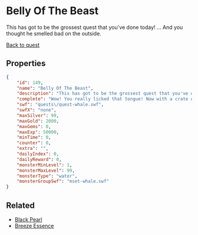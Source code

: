 # Belly Of The Beast

This has got to be the grossest quest that you've done today! ... And you thought he smelled bad on the outside.

[Back to quest](../quests.md)

## Properties

```json
{
    "id": 149,
    "name": "Belly Of The Beast",
    "description": "This has got to be the grossest quest that you've done today! ... And you thought he smelled bad on the outside.",
    "complete": "Wow! You really licked that tongue! Now with a crate of trobbles under your arm, you should head back to Osprey Cove. Rhubarb might like one of those little critters.",
    "swf": "quests\/quest-whale.swf",
    "swfX": "none",
    "maxSilver": 99,
    "maxGold": 2000,
    "maxGems": 0,
    "maxExp": 50000,
    "minTime": 0,
    "counter": 0,
    "extra": "",
    "dailyIndex": 0,
    "dailyReward": 0,
    "monsterMinLevel": 1,
    "monsterMaxLevel": 99,
    "monsterType": "water",
    "monsterGroupSwf": "mset-whale.swf"
}
```

## Related

- [Black Pearl](../items/1003-black-pearl.md)
- [Breeze Essence](../items/8157-breeze-essence.md)

